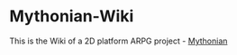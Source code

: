 # Mythonian-Wiki
This is the Wiki of a 2D platform ARPG project - [Mythonian](MythoniaTeam/Mythonian)

